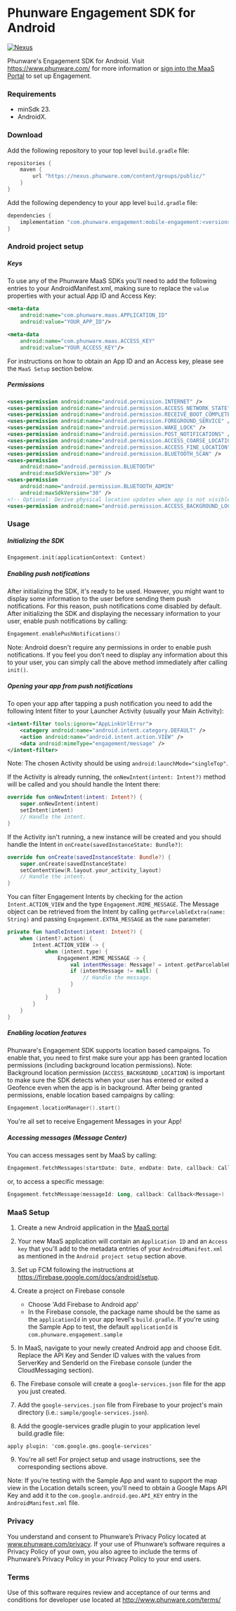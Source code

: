 # Phunware Engagement SDK for Android

[![Nexus](https://img.shields.io/nexus/r/com.phunware.engagement/mobile-engagement?color=brightgreen&server=https%3A%2F%2Fnexus.phunware.com)](https://nexus.phunware.com/content/groups/public/com/phunware/engagement/mobile-engagement/)

Phunware's Engagement SDK for Android. Visit https://www.phunware.com/ for more information or [sign into the MaaS Portal](http://maas.phunware.com/) to set up Engagement.

### Requirements
* minSdk 23.
* AndroidX.

### Download
Add the following repository to your top level `build.gradle` file:
```groovy
repositories {
    maven {
        url "https://nexus.phunware.com/content/groups/public/"
    }
}
```

Add the following dependency to your app level `build.gradle` file:
```groovy
dependencies {
    implementation "com.phunware.engagement:mobile-engagement:<version>"
}
```

### Android project setup
##### Keys
To use any of the Phunware MaaS SDKs you'll need to add the following entries to your AndroidManifest.xml, making sure to replace the `value` properties with your actual App ID and Access Key:

``` xml
<meta-data
    android:name="com.phunware.maas.APPLICATION_ID"
    android:value="YOUR_APP_ID"/>

<meta-data
    android:name="com.phunware.maas.ACCESS_KEY"
    android:value="YOUR_ACCESS_KEY"/>
```

For instructions on how to obtain an App ID and an Access key, please see the `MaaS Setup` section below.

##### Permissions
```xml
<uses-permission android:name="android.permission.INTERNET" />
<uses-permission android:name="android.permission.ACCESS_NETWORK_STATE" />
<uses-permission android:name="android.permission.RECEIVE_BOOT_COMPLETED" />
<uses-permission android:name="android.permission.FOREGROUND_SERVICE" />
<uses-permission android:name="android.permission.WAKE_LOCK" />
<uses-permission android:name="android.permission.POST_NOTIFICATIONS" />
<uses-permission android:name="android.permission.ACCESS_COARSE_LOCATION" />
<uses-permission android:name="android.permission.ACCESS_FINE_LOCATION" />
<uses-permission android:name="android.permission.BLUETOOTH_SCAN" />
<uses-permission
    android:name="android.permission.BLUETOOTH"
    android:maxSdkVersion="30" />
<uses-permission
    android:name="android.permission.BLUETOOTH_ADMIN"
    android:maxSdkVersion="30" />
<!-- Optional: Derive physical location updates when app is not visible -->
<uses-permission android:name="android.permission.ACCESS_BACKGROUND_LOCATION" />
```

### Usage
##### Initializing the SDK

```kotlin
Engagement.init(applicationContext: Context)
```

##### Enabling push notifications
After initializing the SDK, it's ready to be used. However, you might want to display some information to the user before sending them push notifications.
For this reason, push notifications come disabled by default. After initializing the SDK and displaying the necessary information to your user, enable push notifications by calling:

```kotlin
Engagement.enablePushNotifications()
```

Note: Android doesn't require any permissions in order to enable push notifications. If you feel you don't need to display any information about this to your user, you can simply call the above method immediately after calling `init()`.

##### Opening your app from push notifications
To open your app after tapping a push notification you need to add the following Intent filter to your Launcher Activity (usually your Main Activity):
```xml
<intent-filter tools:ignore="AppLinkUrlError">
    <category android:name="android.intent.category.DEFAULT" />
    <action android:name="android.intent.action.VIEW" />
    <data android:mimeType="engagement/message" />
</intent-filter>
```

Note: The chosen Activity should be using `android:launchMode="singleTop"`.

If the Activity is already running, the `onNewIntent(intent: Intent?)` method will be called and you should handle the Intent there:
```kotlin
override fun onNewIntent(intent: Intent?) {
    super.onNewIntent(intent)
    setIntent(intent)
    // Handle the intent.
}
```

If the Activity isn't running, a new instance will be created and you should handle the Intent in `onCreate(savedInstanceState: Bundle?)`:
```kotlin
override fun onCreate(savedInstanceState: Bundle?) {
    super.onCreate(savedInstanceState)
    setContentView(R.layout.your_activity_layout)
    // Handle the intent.
}
```

You can filter Engagement Intents by checking for the action `Intent.ACTION_VIEW` and the type `Engagement.MIME_MESSAGE`. The Message object can be retrieved from the Intent by calling `getParcelableExtra(name: String)` and passing `Engagement.EXTRA_MESSAGE` as the `name` parameter:
```kotlin
private fun handleIntent(intent: Intent?) {
    when (intent?.action) {
        Intent.ACTION_VIEW -> {
            when (intent.type) {
                Engagement.MIME_MESSAGE -> {
                    val intentMessage: Message? = intent.getParcelableExtra(Engagement.EXTRA_MESSAGE)
                    if (intentMessage != null) {
                        // Handle the message.
                    }
                }
            }
        }
    }
}
```

##### Enabling location features
Phunware's Engagement SDK supports location based campaigns. To enable that, you need to first make sure your app has been granted location permissions (including background location permissions).
Note: Background location permission (`ACCESS_BACKGROUND_LOCATION`) is important to make sure the SDK detects when your user has entered or exited a Geofence even when the app is in background.
After being granted permissions, enable location based campaigns by calling:

```kotlin
Engagement.locationManager().start()
```

You're all set to receive Engagement Messages in your App!

##### Accessing messages (Message Center)
You can access messages sent by MaaS by calling:

```kotlin
Engagement.fetchMessages(startDate: Date, endDate: Date, callback: Callback<List<Message>>)
```

or, to access a specific message:

```kotlin
Engagement.fetchMessage(messageId: Long, callback: Callback<Message>)
```

### MaaS Setup
1. Create a new Android application in the [MaaS portal](https://maas.phunware.com/)
2. Your new MaaS application will contain an `Application ID` and an `Access key` that you'll add to the metadata entries of your `AndroidManifest.xml` as mentioned in the `Android project setup` section above.
3. Set up FCM following the instructions at https://firebase.google.com/docs/android/setup.
4. Create a project on Firebase console

    - Choose 'Add Firebase to Android app'
    - In the Firebase console, the package name should be the same as the `applicationId` in your app level's `build.gradle`.  If you're using the Sample App to test, the default `applicationId` is `com.phunware.engagement.sample`

5. In MaaS, navigate to your newly created Android app and choose Edit. Replace the API Key and Sender ID values with the values from ServerKey and SenderId on the Firebase console (under the CloudMessaging section).
6. The Firebase console will create a `google-services.json` file for the app you just created.
7. Add the `google-services.json` file from Firebase to your project's main directory (i.e.: `sample/google-services.json`).
8. Add the google-services gradle plugin to your application level build.gradle file:

  `apply plugin: 'com.google.gms.google-services'`

9. You're all set! For project setup and usage instructions, see the corresponding sections above.

Note: If you're testing with the Sample App and want to support the map view in the Location details screen, you'll need to obtain a Google Maps API Key and add it to the `com.google.android.geo.API_KEY` entry in the `AndroidManifest.xml` file.

###  Privacy
You understand and consent to Phunware’s Privacy Policy located at www.phunware.com/privacy. If your use of Phunware’s software requires a Privacy Policy of your own, you also agree to include the terms of Phunware’s Privacy Policy in your Privacy Policy to your end users.
  
### Terms
Use of this software requires review and acceptance of our terms and conditions for developer use located at http://www.phunware.com/terms/
